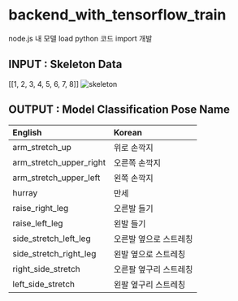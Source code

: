 # backend_with_tensorflow_train
node.js 내 모델 load python 코드 import 개발

## INPUT : Skeleton Data
[[1, 2, 3, 4, 5, 6, 7, 8]]
![skeleton](https://user-images.githubusercontent.com/59429729/202688957-052251eb-2e9f-4bab-986d-2a95a82a70c9.jpg)

## OUTPUT : Model Classification Pose Name
|English|Korean|
|:------|:-----|
arm_stretch_up            |위로 손깍지
arm_stretch_upper_right   |오른쪽 손깍지
arm_stretch_upper_left    |왼쪽 손깍지
hurray                    |만세
raise_right_leg           |오른발 들기
raise_left_leg            |왼발 들기
side_stretch_left_leg     |오른발 옆으로 스트레칭
side_stretch_right_leg    |왼발 옆으로 스트레칭
right_side_stretch        |오른팔 옆구리 스트레칭
left_side_stretch         |왼팔 옆구리 스트레칭
